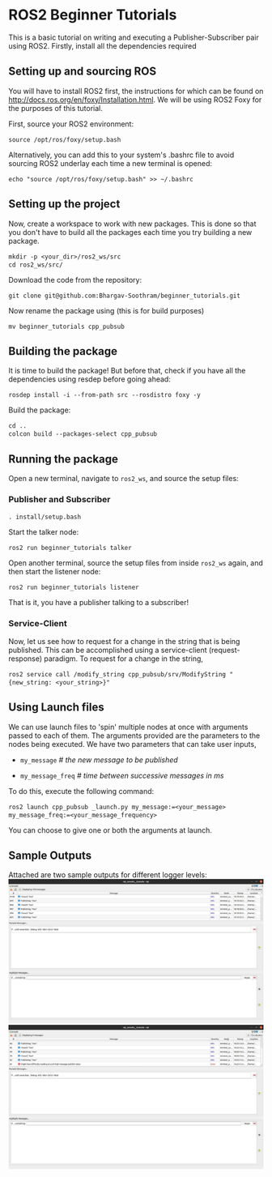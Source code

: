 # ROS2 Beginner Tutorials
This is a basic tutorial on writing and executing a Publisher-Subscriber pair using ROS2. Firstly, install all the dependencies required 

## **Setting up and sourcing ROS**
You will have to install ROS2 first, the instructions for which can be found on http://docs.ros.org/en/foxy/Installation.html. We will be using ROS2 Foxy for the purposes of this tutorial.

First, source your ROS2 environment:

```
source /opt/ros/foxy/setup.bash
```
Alternatively, you can add this to your system's .bashrc file to avoid sourcing ROS2 underlay each time a new terminal is opened: 
```
echo "source /opt/ros/foxy/setup.bash" >> ~/.bashrc
```

## **Setting up the project**
Now, create a workspace to work with new packages. This is done so that you don't have to build all the packages each time you try building a new package. 
```
mkdir -p <your_dir>/ros2_ws/src
cd ros2_ws/src/
```
Download the code from the repository:
```
git clone git@github.com:Bhargav-Soothram/beginner_tutorials.git
```
Now rename the package using (this is for build purposes)
```
mv beginner_tutorials cpp_pubsub
```

## **Building the package**
It is time to build the package! But before that, check if you have all the dependencies using resdep before going ahead:
```
rosdep install -i --from-path src --rosdistro foxy -y
```
Build the package:
```
cd ..
colcon build --packages-select cpp_pubsub
```

## **Running the package**
Open a new terminal, navigate to `ros2_ws`, and source the setup files:

### **Publisher and Subscriber**
```
. install/setup.bash
```
Start the talker node:
```
ros2 run beginner_tutorials talker
```
Open another terminal, source the setup files from inside `ros2_ws` again, and then start the listener node:
```
ros2 run beginner_tutorials listener
```
That is it, you have a publisher talking to a subscriber!

### **Service-Client**
Now, let us see how to request for a change in the string that is being published. This can be accomplished using a service-client (request-response) paradigm. To request for a change in the string,
```
ros2 service call /modify_string cpp_pubsub/srv/ModifyString "{new_string: <your_string>}"
```
## **Using Launch files**
We can use launch files to 'spin' multiple nodes at once with arguments passed to each of them. The arguments provided are the parameters to the nodes being executed. We have two parameters that can take user inputs,

* `my_message` *# the new message to be published*

* `my_message_freq` *# time between successive messages in ms*

To do this, execute the following command:
```
ros2 launch cpp_pubsub _launch.py my_message:=<your_message> my_message_freq:=<your_message_frequency>

``` 
You can choose to give one or both the arguments at launch.


## **Sample Outputs**
Attached are two sample outputs for different logger levels:
![Alt text](results/sample_outputs/ros2_rqt1.png?raw=true "INFO log level")
![Alt text](results/sample_outputs/ros2_rqt2.png?raw=true "ERROR log level")